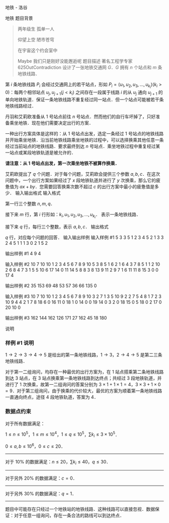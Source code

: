 



地铁 - 洛谷














地铁
题目背景
> 两年级生 孤单一人
>
> 仰望上空 陋市苍穹
>
> 在宇宙这个约会室中
>
> Maybe 我们只是刚好没能邂逅呢
题目描述
著名工程学专家 625OutContradiction 设计了一张地铁交通网 $G$．$G$ 拥有 $n$ 个站点和 $m$ 条地铁线路．

第 $i$ 条地铁线路 $P_i$ 会经过交通网上的若干站点，形如 $P_i=(u_1,u_2,u_3,...,u_{k_i})(k_i>0)$：每两个相邻站点 $u_j,u_{j+1}(j<k_i)$ 之间存在一段属于线路 $i$ 的从 $u_j$ 通向 $u_{j+1}$ 的单向地铁轨道．保证一条地铁线路不重复经过同一站点．但一个站点可能被若干条地铁线路经过．

丹羽和艾莉欧准备从 $1$ 号站点前往 $n$ 号站点．然而他们的自行车坏掉了，只好准备乘坐地铁．现在他们需要决定出行的方案．

一种出行方案具体是这样的：从 $1$ 号站点出发，选定一条经过 $1$ 号站点的地铁线路并开始乘坐地铁．沿当前地铁线路乘坐地铁的过程中，可以选择换乘其他任意一条经过当前站点的地铁线路．要求最终到达 $n$ 号站点．乘坐地铁过程中重复经过某一站点或某段地铁轨道是被允许的．

**请注意：从 $1$ 号站点出发，第一次乘坐地铁不被算作换乘．**

艾莉欧提出了 $q$ 个问题．对于每个问题，艾莉欧会提供三个参数 $a, b, c$．在这次问题中，一个出行方案如果经过了 $x$ 段地铁轨道并进行了 $y$ 次换乘，那么它的疲惫值为 $ax+by$．您需要回答换乘次数不超过 $c$ 的出行方案中最小的疲惫值是多少．
输入输出格式
输入格式

第一行三个整数 $n, m, q$．

接下来 $m$ 行，第 $i$ 行形如：$k_i,u_1,u_2,u_3,...,u_{k_i}$．
表示一条地铁线路．

接下来 $q$ 行，每行三个整数，表示 $a,b,c$．
输出格式

$q$ 行，对应每个问题的回答．
输入输出样例
输入样例 #1
5 3 3
5 1 2 3 4 5
2 1 3
3 2 4 5
1 1 1
3 0 2
1 5 2

输出样例 #1
4
9
4

输入样例 #2
10 7 10
10 1 2 3 4 5 6 7 8 9 10
5 3 8 5 1 6
2 1 6
4 3 7 8 5
1 1
2 10 2
6 8 4 7 3 1 5
5 10 6
17 14 0
11 14 5
8 8 3
8 13 9
11 2 9
7 1 6
11 11 8
15 3 0
0 17 4

输出样例 #2
35
153
69
48
53
57
36
66
135
0

输入样例 #3
10 7 10
10 1 2 3 4 5 6 7 8 9 10
3 2 7 1
3 5 10 9
2 2 7
5 4 8 1 7 2
3 10 9 4
4 2 1 7 8
18 6 0
16 11 0
18 1 0
14 0 0
19 14 0
3 2 0
18 15 0
5 18 0
2 17 0
20 10 0

输出样例 #3
162
144
162
126
171
27
162
45
18
180

说明
### 样例 #1 说明
$1\rightarrow 2\rightarrow 3\rightarrow 4\rightarrow 5$ 是给出的第一条地铁线路，$1\rightarrow 3$，$2\rightarrow 4\rightarrow 5$ 是第二三条地铁线路．

对于第一二组询问，均存在一种最优的出行方案为，在 $1$ 站点搭乘第二条地铁线路到达 $3$ 站点，在 $3$ 站点换乘第一条地铁线路到达终点；共经过 $3$ 段地铁轨道，并进行了 $1$ 次换乘，故第一二组询问的答案分别为 $3\times 1+1\times 1=4$，$3\times 3+1\times 0=9$．对于第三组询问，由于换乘的代价较大，最优的方案为顺着第一条地铁线路一直通向终点，途径 $4$ 段地铁轨道，答案为 $4$．

### 数据点约束
对于所有数据满足：

$1\le n \le 10^5$，$1\le m \le 10^4$，$1\le q \le 10^5$，$\sum k_i \le 3\times 10^5$．

$0 \le a,b \le 10^6$，$0 \le c \le 20$．

---
对于 $10\%$ 的数据满足：$n \le 20$，$\sum k_i \le 40$，$q \le 30$．

---

对于另外 $20\%$ 的数据满足：$c=0$．

---

对于另外 $30\%$ 的数据满足：$q=1$．

---

题目中可能存在只经过一个地铁站的地铁线路．这种线路可以直接忽视．数据保证：对于任意一组询问，存在一条合法的路线可以到达终点．






